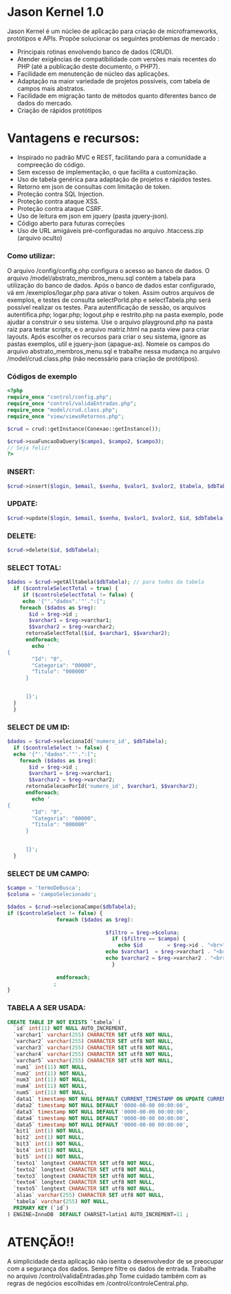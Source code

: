 # Jason Kernel 1.0

 Jason Kernel é um núcleo de aplicação para criação de microframeworks, protótipos e APIs. Propõe solucionar os seguintes problemas de mercado :

  - Principais rotinas envolvendo banco de dados (CRUD).
  - Atender exigências de compatibilidade com versões mais recentes do PHP (até a publicação deste documento, o PHP7).
  - Facilidade em menutenção de núcleo das aplicações.
  - Adaptação na maior variedade de projetos possíveis, com tabela de campos mais abstratos.
  - Facilidade em migração tanto de métodos quanto diferentes banco de dados do mercado.
  - Criação de rápidos protótipos 

# Vantagens e recursos:

  - Inspirado no padrão MVC e REST, facilitando para a comunidade a compreeção do código.
  - Sem excesso de implementação, o que facilita a customização. 
  - Uso de tabela genérica para adaptação de projetos e rápidos testes.
  - Retorno em json de consultas com limitação de token.
  - Proteção contra SQL Injection.
  - Proteção contra ataque XSS.
  - Proteção contra ataque CSRF.
  - Uso de leitura em json em jquery (pasta jquery-json).
  - Código aberto para futuras correções
  - Uso de URL amigáveis pré-configuradas no arquivo .htaccess.zip (arquivo oculto)

### Como utilizar:
O arquivo /config/config.php configura o acesso ao banco de dados. O arquivo /model/abstrato_membros_menu.sql contém a  tabela para utilização do banco de dados. Após o banco de dados estar configurado, vá em /exemplos/logar.php para ativar o token. Assim outros arquivos de exemplos, e testes de consulta selectPorId.php e selectTabela.php será possível realizar os testes. Para autentificação de sessão, os arquivos autentifica.php; logar.php; logout.php e restrito.php na pasta exemplo, pode ajudar a construir o seu sistema.  Use o arquivo playground.php na pasta raiz para testar scripts, e o arquivo matriz.html na pasta view para criar layouts. Após escolher os recursos para criar o seu sistema, ignore as pastas exemplos, util e jquery-json (apague-as). Nomeie os campos do arquivo abstrato_membros_menu.sql e trabalhe nessa mudança no arquivo /model/crud.class.php (não necessário para criação de protótipos).  

### Códigos de exemplo
```php
<?php 
require_once "control/config.php";   
require_once "control/validaEntradas.php";
require_once "model/crud.class.php"; 
require_once "view/viewsRetornos.php";

$crud = crud::getInstance(Conexao::getInstance());

$crud->suaFuncaoDaQuery($campo1, $campo2, $campo3);
// Seja feliz!
?>
```
### INSERT:
```PHP
$crud->insert($login, $email, $senha, $valor1, $valor2, $tabela, $dbTabela);
```

### UPDATE:
```PHP
$crud->update($login, $email, $senha, $valor1, $valor2, $id, $dbTabela);
```

### DELETE:
```PHP
$crud->delete($id, $dbTabela);
```
### SELECT TOTAL:
```PHP
$dados = $crud->getAlltabela($dbTabela); // para todos da tabela
  if ($controleSelectTotal = true) {
     if ($controleSelectTotal != false) {
     echo '{"'."dados".'"'.":[";
    foreach ($dados as $reg): 
       $id = $reg->id ;
       $varchar1 = $reg->varchar1;
       $$varchar2 = $reg->varchar2;
      retornaSelectTotal($id, $varchar1, $$varchar2);
      endforeach; 
        echo ' 
{
        "Id": "0",
        "Categoria": "00000",
        "Titulo": "000000"
      }


      ]}';
  } 
  }
```
### SELECT DE UM ID:
```PHP
$dados = $crud->selecionaId('numero_id', $dbTabela); 
  if ($controleSelect != false) {
  echo '{"'."dados".'"'.":[";
    foreach ($dados as $reg): 
       $id = $reg->id ;
       $varchar1 = $reg->varchar1;
       $$varchar2 = $reg->varchar2;
      retornaSelecaoPorId('numero_id', $varchar1, $$varchar2);
      endforeach; 
        echo ' 
{
        "Id": "0",
        "Categoria": "00000",
        "Titulo": "000000"
      }


      ]}';
  }
```

### SELECT DE UM CAMPO:
```PHP
$campo = 'termoDeBusca'; 
$coluna = 'campoSelecionado';

$dados = $crud->selecionaCampo($dbTabela);
if ($controleSelect != false) {
                foreach ($dados as $reg):
                                
                                $filtro = $reg->$coluna;
                                  if ($filtro == $campo) {
                                    echo $id        = $reg->id . "<br>";
                                echo $varchar1  = $reg->varchar1 . "<br>";
                                echo $varchar2 = $reg->varchar2 . "<br>";
                                  }
                                
                endforeach;
               ;
}
```
### TABELA A SER USADA:
```SQL
CREATE TABLE IF NOT EXISTS `tabela` (
  `id` int(11) NOT NULL AUTO_INCREMENT,
  `varchar1` varchar(255) CHARACTER SET utf8 NOT NULL,
  `varchar2` varchar(255) CHARACTER SET utf8 NOT NULL,
  `varchar3` varchar(255) CHARACTER SET utf8 NOT NULL,
  `varchar4` varchar(255) CHARACTER SET utf8 NOT NULL,
  `varchar5` varchar(255) CHARACTER SET utf8 NOT NULL,
  `num1` int(11) NOT NULL,
  `num2` int(11) NOT NULL,
  `num3` int(11) NOT NULL,
  `num4` int(11) NOT NULL,
  `num5` int(11) NOT NULL,
  `data1` timestamp NOT NULL DEFAULT CURRENT_TIMESTAMP ON UPDATE CURRENT_TIMESTAMP,
  `data2` timestamp NOT NULL DEFAULT '0000-00-00 00:00:00',
  `data3` timestamp NOT NULL DEFAULT '0000-00-00 00:00:00',
  `data4` timestamp NOT NULL DEFAULT '0000-00-00 00:00:00',
  `data5` timestamp NOT NULL DEFAULT '0000-00-00 00:00:00',
  `bit1` int(1) NOT NULL,
  `bit2` int(1) NOT NULL,
  `bit3` int(1) NOT NULL,
  `bit4` int(1) NOT NULL,
  `bit5` int(1) NOT NULL,
  `texto1` longtext CHARACTER SET utf8 NOT NULL,
  `texto2` longtext CHARACTER SET utf8 NOT NULL,
  `texto3` longtext CHARACTER SET utf8 NOT NULL,
  `texto4` longtext CHARACTER SET utf8 NOT NULL,
  `texto5` longtext CHARACTER SET utf8 NOT NULL,
  `alias` varchar(255) CHARACTER SET utf8 NOT NULL,
  `tabela` varchar(255) NOT NULL,
  PRIMARY KEY (`id`)
) ENGINE=InnoDB  DEFAULT CHARSET=latin1 AUTO_INCREMENT=11 ;
```

# ATENÇÃO!!

A simplicidade desta aplicação não isenta o desenvolvedor de se preocupar com a segurança dos dados. Sempre filtre os dados de entrada. Trabalhe no arquivo /control/validaEntradas.php
Tome cuidado também com as regras de negócios escolhidas em /control/controleCentral.php.